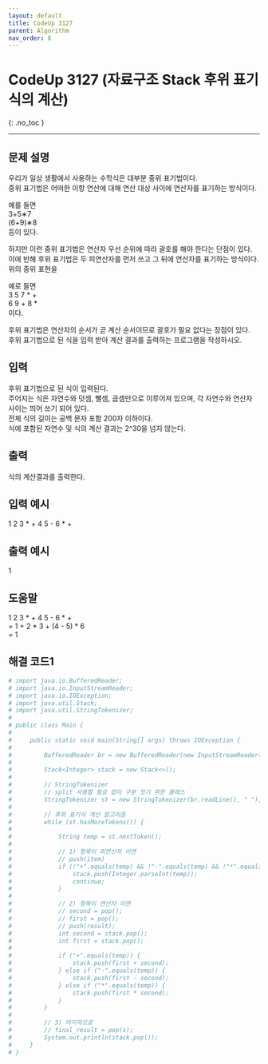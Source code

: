 ```yaml
---
layout: default
title: CodeUp 3127
parent: Algorithm
nav_order: 8
---
```


# CodeUp 3127 (자료구조 Stack 후위 표기식의 계산)
{: .no_toc }

---

## 문제 설명

우리가 일상 생활에서 사용하는 수학식은 대부분 중위 표기법이다.  
중위 표기법은 어떠한 이항 연산에 대해 연산 대상 사이에 연산자를 표기하는 방식이다.  

예를 들면  
3+5∗7  
(6+9)∗8  
등이 있다. 
 
하지만 이런 중위 표기법은 연산자 우선 순위에 따라 괄호를 해야 한다는 단점이 있다.  
이에 반해 후위 표기법은 두 피연산자를 먼저 쓰고 그 뒤에 연산자를 표기하는 방식이다.  
위의 중위 표현을 

예로 들면  
3 5 7 * +  
6 9 + 8 *  
이다.  

후위 표기법은 연산자의 순서가 곧 계산 순서이므로 괄호가 필요 없다는 장점이 있다.  
후위 표기법으로 된 식을 입력 받아 계산 결과를 출력하는 프로그램을 작성하시오.  

## 입력

후위 표기법으로 된 식이 입력된다.  
주어지는 식은 자연수와 덧셈, 뺄셈, 곱셈만으로 이루어져 있으며, 각 자연수와 연산자 사이는 띄어 쓰기 되어 있다.  
전체 식의 길이는 공백 문자 포함 200자 이하이다.  
식에 포함된 자연수 및 식의 계산 결과는 2^30을 넘지 않는다.  

## 출력

식의 계산결과를 출력한다.  

## 입력 예시

1 2 3 * + 4 5 - 6 * + 

## 출력 예시

1

## 도움말

  1 2 3 * + 4 5 - 6 * +  
= 1 + 2 * 3 + (4 - 5) * 6  
= 1  

## 해결 코드1
```yaml
# import java.io.BufferedReader;
# import java.io.InputStreamReader;
# import java.io.IOException;
# import java.util.Stack;
# import java.util.StringTokenizer;
# 
# public class Main {
# 
#     public static void main(String[] args) throws IOException {
# 
#         BufferedReader br = new BufferedReader(new InputStreamReader(System.in));
# 
#         Stack<Integer> stack = new Stack<>();
# 
#         // StringTokenizer  
#         // split 사용할 필요 없이 구분 짓기 위한 클래스
#         StringTokenizer st = new StringTokenizer(br.readLine(), " ");
# 
#         // 후위 표기식 계산 알고리즘
#         while (st.hasMoreTokens()) {
# 
#             String temp = st.nextToken();
# 
#             // 1) 항목이 피연산자 이면
#             // push(item)
#             if (!"+".equals(temp) && !"-".equals(temp) && !"*".equals(temp)) {
#                 stack.push(Integer.parseInt(temp));
#                 continue;
#             }
# 
#             // 2) 항목이 연산자 이면
#             // second = pop();
#             // first = pop();
#             // push(result);
#             int second = stack.pop();
#             int first = stack.pop();
# 
#             if ("+".equals(temp)) {
#                 stack.push(first + second);
#             } else if ("-".equals(temp)) {
#                 stack.push(first - second);
#             } else if ("*".equals(temp)) {
#                 stack.push(first * second);
#             }
#         }
# 
#         // 3) 마지막으로
#         // final_result = pop(s);
#         System.out.println(stack.pop());
#     }
# }
```